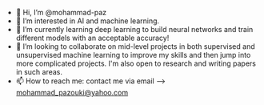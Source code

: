 - 👋 Hi, I’m @mohammad-paz
- 👀 I’m interested in AI and machine learning.
- 🌱 I’m currently learning deep learning to build neural networks and train different models with an acceptable accuracy!
- 💞️ I’m looking to collaborate on mid-level projects in both supervised and unsupervised machine learning to improve my skills and
     then jump into more complicated projects. I'm also open to research and writing papers in such areas.
- 📫 How to reach me: contact me via email --> mohammad_pazouki@yahoo.com

<!---
mohammad-paz/mohammad-paz is a ✨ special ✨ repository because its `README.md` (this file) appears on your GitHub profile.
You can click the Preview link to take a look at your changes.
--->
